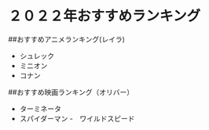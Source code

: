 # ２０２２年おすすめランキング

##おすすめアニメランキング(レイラ)

- シュレック
- ミニオン
- コナン

##おすすめ映画ランキング（オリバー）

- ターミネータ
- スパイダーマン
-　ワイルドスピード


